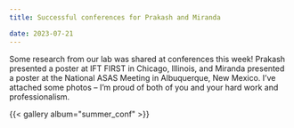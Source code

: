 ```yaml
---
title: Successful conferences for Prakash and Miranda

date: 2023-07-21
---
```


Some research from our lab was shared at conferences this week! Prakash presented a poster at IFT FIRST in Chicago, Illinois, and Miranda presented a poster at the National ASAS Meeting in Albuquerque, New Mexico. I’ve attached some photos – I’m proud of both of you and your hard work and professionalism.  
 
<!--more-->
{{< gallery album="summer_conf" >}}